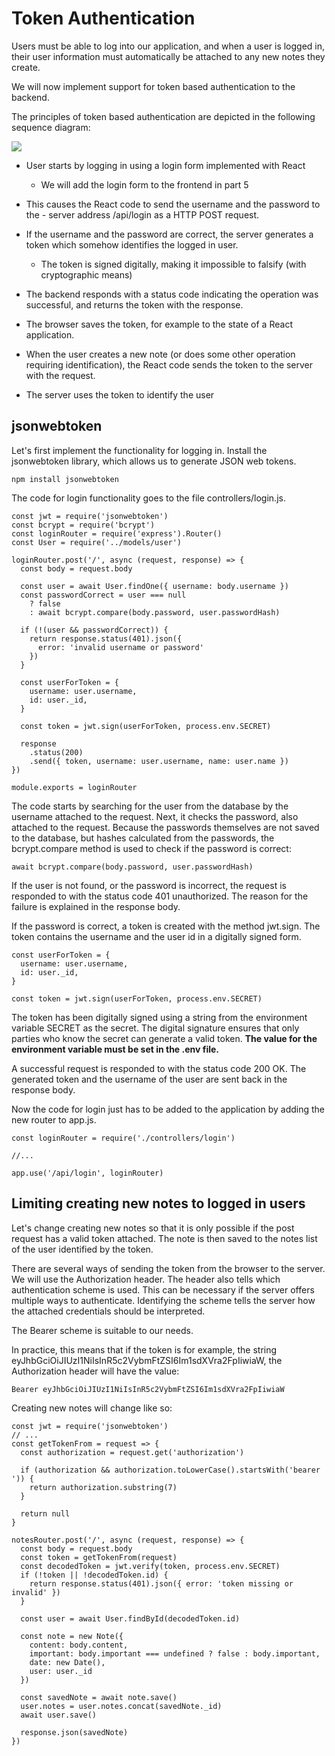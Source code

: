 # Token Authentication

Users must be able to log into our application, and when a user is logged in, their user information must automatically be attached to any new notes they create.

We will now implement support for token based authentication to the backend.

The principles of token based authentication are depicted in the following sequence diagram:

<img src="https://fullstackopen.com/static/8b2839fe97680c325df6647121af66c3/5a190/16e.png" />

- User starts by logging in using a login form implemented with React
  - We will add the login form to the frontend in part 5
- This causes the React code to send the username and the password to the - server address /api/login as a HTTP POST request.

- If the username and the password are correct, the server generates a token which somehow identifies the logged in user.

  - The token is signed digitally, making it impossible to falsify (with cryptographic means)

- The backend responds with a status code indicating the operation was successful, and returns the token with the response.
- The browser saves the token, for example to the state of a React application.
- When the user creates a new note (or does some other operation requiring identification), the React code sends the token to the server with the request.
- The server uses the token to identify the user

## jsonwebtoken

Let's first implement the functionality for logging in. Install the jsonwebtoken library, which allows us to generate JSON web tokens.

```
npm install jsonwebtoken
```

The code for login functionality goes to the file controllers/login.js.

```
const jwt = require('jsonwebtoken')
const bcrypt = require('bcrypt')
const loginRouter = require('express').Router()
const User = require('../models/user')

loginRouter.post('/', async (request, response) => {
  const body = request.body

  const user = await User.findOne({ username: body.username })
  const passwordCorrect = user === null
    ? false
    : await bcrypt.compare(body.password, user.passwordHash)

  if (!(user && passwordCorrect)) {
    return response.status(401).json({
      error: 'invalid username or password'
    })
  }

  const userForToken = {
    username: user.username,
    id: user._id,
  }

  const token = jwt.sign(userForToken, process.env.SECRET)

  response
    .status(200)
    .send({ token, username: user.username, name: user.name })
})

module.exports = loginRouter
```

The code starts by searching for the user from the database by the username attached to the request. Next, it checks the password, also attached to the request. Because the passwords themselves are not saved to the database, but hashes calculated from the passwords, the bcrypt.compare method is used to check if the password is correct:

```
await bcrypt.compare(body.password, user.passwordHash)
```

If the user is not found, or the password is incorrect, the request is responded to with the status code 401 unauthorized. The reason for the failure is explained in the response body.

If the password is correct, a token is created with the method jwt.sign. The token contains the username and the user id in a digitally signed form.

```
const userForToken = {
  username: user.username,
  id: user._id,
}

const token = jwt.sign(userForToken, process.env.SECRET)
```

The token has been digitally signed using a string from the environment variable SECRET as the secret. The digital signature ensures that only parties who know the secret can generate a valid token. **The value for the environment variable must be set in the .env file.**

A successful request is responded to with the status code 200 OK. The generated token and the username of the user are sent back in the response body.

Now the code for login just has to be added to the application by adding the new router to app.js.

```
const loginRouter = require('./controllers/login')

//...

app.use('/api/login', loginRouter)
```

## Limiting creating new notes to logged in users

Let's change creating new notes so that it is only possible if the post request has a valid token attached. The note is then saved to the notes list of the user identified by the token.

There are several ways of sending the token from the browser to the server. We will use the Authorization header. The header also tells which authentication scheme is used. This can be necessary if the server offers multiple ways to authenticate. Identifying the scheme tells the server how the attached credentials should be interpreted.

The Bearer scheme is suitable to our needs.

In practice, this means that if the token is for example, the string eyJhbGciOiJIUzI1NiIsInR5c2VybmFtZSI6Im1sdXVra2FpIiwiaW, the Authorization header will have the value:

```
Bearer eyJhbGciOiJIUzI1NiIsInR5c2VybmFtZSI6Im1sdXVra2FpIiwiaW
```

Creating new notes will change like so:

```
const jwt = require('jsonwebtoken')
// ...
const getTokenFrom = request => {
  const authorization = request.get('authorization')

  if (authorization && authorization.toLowerCase().startsWith('bearer ')) {
    return authorization.substring(7)
  }

  return null
}

notesRouter.post('/', async (request, response) => {
  const body = request.body
  const token = getTokenFrom(request)
  const decodedToken = jwt.verify(token, process.env.SECRET)
  if (!token || !decodedToken.id) {
    return response.status(401).json({ error: 'token missing or invalid' })
  }

  const user = await User.findById(decodedToken.id)

  const note = new Note({
    content: body.content,
    important: body.important === undefined ? false : body.important,
    date: new Date(),
    user: user._id
  })

  const savedNote = await note.save()
  user.notes = user.notes.concat(savedNote._id)
  await user.save()

  response.json(savedNote)
})
```
